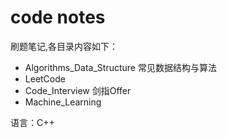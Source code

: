 ﻿# code notes

刷题笔记,各目录内容如下：
- Algorithms_Data_Structure  常见数据结构与算法
- LeetCode
- Code_Interview 剑指Offer
- Machine_Learning

语言：C++